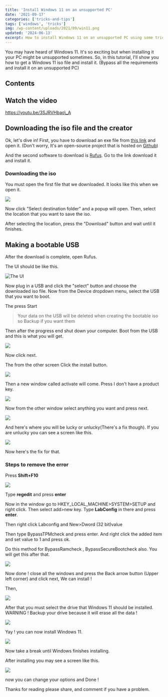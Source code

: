 ```yaml
---
title: 'Install Windows 11 on an unsupported PC'
date: '2021-09-17'
categories: ['tricks-and-tips']
tags: ['windows', 'tricks']
img: /wp-content/uploads/2021/09/win11.png
updated: '2024-06-13'
excerpt: How to install Windows 11 on an unsupported PC using some tricks and bypassing the requirements.
---
```


You may have heard of Windows 11. It's so exciting but when installing it your PC might be unsupported sometimes. So, in this tutorial, I'll show you how to get a Windows 11 iso file and install it. (Bypass all the requirements and install it on an unsupported PC)

## Contents

## Watch the video

https://youtu.be/3SJRVHbao\_A

## Downloading the iso file and the creator

Ok, let's dive in! First, you have to download an exe file from [this link](https://github.com/euzzeud/GetWindows11Utility/releases/download/1.0.0.0/GetWindows11.exe) and open it. (Don't worry, It's an open-source project that is hosted on [Github](https://github.com/euzzeud/GetWindows11Utility/releases/tag/1.0.0.0))

And the second software to download is [Rufus](https://rufus.ie/en/). Go to the link download it and install it.

### Downloading the iso

You must open the first file that we downloaded. It looks like this when we open it.

![](https://user-images.githubusercontent.com/76736580/133392304-ae710070-f7d6-40b0-860c-99e26b7a1d2c.png)

Now click "Select destination folder" and a popup will open. Then, select the location that you want to save the iso.

After selecting the location, press the "Download" button and wait until it finishes.

## Making a bootable USB

After the download is complete, open Rufus.

The UI should be like this.

![The UI](https://user-images.githubusercontent.com/76736580/133393277-50998de9-f3e4-498f-b057-bb0a95a29540.png)

Now plug in a USB and click the "select" button and choose the downloaded iso file. Now from the Device dropdown menu, select the USB that you want to boot.

The press Start

> Your data on the USB will be deleted when creating the bootable iso so Backup if you want them

Then after the progress end shut down your computer. Boot from the USB and this is what you will get.

![](https://user-images.githubusercontent.com/76736580/133394234-5581383d-f3d3-4bc8-b391-e3af9b94dce4.png)

Now click next.

The from the other screen Click the install button.

![](https://user-images.githubusercontent.com/76736580/133394386-aac03402-a29d-4433-8f07-94edfd4151ad.png)

Then a new window called activate will come. Press I don't have a product key.

![](https://user-images.githubusercontent.com/76736580/133394675-e49ed86c-727c-40f5-b48b-cd37f84a70fa.png)

Now from the other window select anything you want and press next.

![](https://user-images.githubusercontent.com/76736580/133394823-9a7356ff-6105-4fa9-9a31-b05809f5515c.png)

And here's where you will be lucky or unlucky(There's a fix though). If you are unlucky you can see a screen like this.

![](https://user-images.githubusercontent.com/76736580/133395050-9bcbe96a-f270-41f6-9db4-67b29c77d0db.png)

Now here's the fix for that.

### Steps to remove the error

Press **Shift+F10**

![](https://user-images.githubusercontent.com/76736580/133395379-05f1d4c8-1fe8-42d3-a006-0e141a4681f3.png)

Type **regedit** and press **enter**

Now in the window go to HKEY_LOCAL_MACHINE>SYSTEM>SETUP and right click. Then select add>new key. Type **LabConfig** in there and press **enter**.

Then right click Labconfig and New>Dword (32 bit)value

Then type BypassTPMcheck and press enter. And right click the added item and set value to 1 and press ok.

Do this method for BypassRamcheck , BypassSecureBootcheck also. You will get this after that.

![](https://user-images.githubusercontent.com/76736580/133396912-a625daa7-c632-4a93-b418-3651b92a511b.png)

Now done ! close all the windows and press the Back arrow button (Upper left corner) and click next, We can install !

Then,

![](https://user-images.githubusercontent.com/76736580/133397387-de203cc5-e875-4d62-a81f-c40d9f2fa0df.png)

After that you must select the drive that Windows 11 should be installed. WARNING ! Backup your drive because it will erase all the data !

![](https://user-images.githubusercontent.com/76736580/133397797-e2ef6fe0-b8d9-4fda-9a47-d4847f6cffed.png)

Yay ! you can now install Windows 11.

![](https://www.tronic247.com/wp-content/uploads/2021/09/image-1.png)

Now take a break until Windows finishes installing.

After installing you may see a screen like this.

![](https://user-images.githubusercontent.com/76736580/133398153-2680ef03-d264-451d-8f9f-3342e1102803.png)

now you can change your options and Done !

Thanks for reading please share, and comment if you have a problem.
